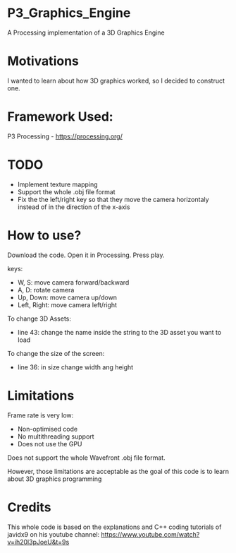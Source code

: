 # P3_Graphics_Engine

A Processing implementation of a 3D Graphics Engine

# Motivations

I wanted to learn about how 3D graphics worked, so I decided to construct one.

# Framework Used:

P3 Processing - https://processing.org/

# TODO
- Implement texture mapping
- Support the whole .obj file format
- Fix the the left/right key so that they move the camera horizontaly instead of in the direction of the x-axis

# How to use?

Download the code. Open it in Processing. Press play.

keys:
- W, S: move camera forward/backward
- A, D: rotate camera
- Up, Down: move camera up/down
- Left, Right: move camera left/right

To change 3D Assets:
- line 43: change the name inside the string to the 3D asset you want to load

To change the size of the screen:
- line 36: in size change width ang height

# Limitations

Frame rate is very low:
  - Non-optimised code
  - No multithreading support
  - Does not use the GPU
  
Does not support the whole Wavefront .obj file format.

However, those limitations are acceptable as the goal of this code is to learn about 3D graphics programming

# Credits

This whole code is based on the explanations and C++ coding tutorials of javidx9 on his youtube channel: 
https://www.youtube.com/watch?v=ih20l3pJoeU&t=9s

